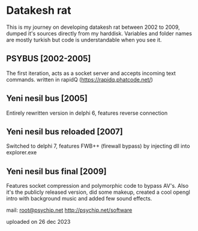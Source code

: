 # Datakesh rat

This is my journey on developing datakesh rat between 2002 to 2009, dumped it's sources directly from my harddisk. Variables and folder names are mostly turkish but code is understandable when you see it.

## PSYBUS [2002-2005]
The first iteration, acts as a socket server and accepts incoming text commands. written in rapidQ (https://rapidq.phatcode.net/)

## Yeni nesil bus [2005]
Entirely rewritten version in delphi 6, features reverse connection

## Yeni nesil bus reloaded [2007]
Switched to delphi 7, features FWB++ (firewall bypass) by injecting dll into explorer.exe

## Yeni nesil bus final [2009]
Features socket compression and polymorphic code to bypass AV's. Also it's the publicly released version, did some makeup, created a cool opengl intro with background music and added few sound effects.

mail: root@psychip.net
http://psychip.net/software

uploaded on 26 dec 2023